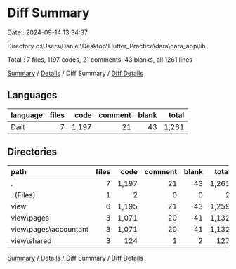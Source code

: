 # Diff Summary

Date : 2024-09-14 13:34:37

Directory c:\\Users\\Daniel\\Desktop\\Flutter_Practice\\dara\\dara_app\\lib

Total : 7 files,  1197 codes, 21 comments, 43 blanks, all 1261 lines

[Summary](results.md) / [Details](details.md) / Diff Summary / [Diff Details](diff-details.md)

## Languages
| language | files | code | comment | blank | total |
| :--- | ---: | ---: | ---: | ---: | ---: |
| Dart | 7 | 1,197 | 21 | 43 | 1,261 |

## Directories
| path | files | code | comment | blank | total |
| :--- | ---: | ---: | ---: | ---: | ---: |
| . | 7 | 1,197 | 21 | 43 | 1,261 |
| . (Files) | 1 | 2 | 0 | 0 | 2 |
| view | 6 | 1,195 | 21 | 43 | 1,259 |
| view\\pages | 3 | 1,071 | 20 | 41 | 1,132 |
| view\\pages\\accountant | 3 | 1,071 | 20 | 41 | 1,132 |
| view\\shared | 3 | 124 | 1 | 2 | 127 |

[Summary](results.md) / [Details](details.md) / Diff Summary / [Diff Details](diff-details.md)
